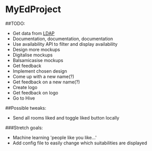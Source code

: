# MyEdProject

##TODO:

- Get data from [LDAP](https://www.wiki.ed.ac.uk/display/AuthService/Basics)
- Documentation, documentation, documentation
- Use availability API to filter and display availability
- Design more mockups
- Digitalise mockups
- Balsamicasise mockups
- Get feedback
- Implement chosen design
- Come up with a new name(?)
- Get feedback on a new name(?)
- Create logo
- Get feedback on logo
- Go to Hive

##Possible tweaks:

- Send all rooms liked and toggle liked button locally

###Stretch goals:
- Machine learning 'people like you like...'
- Add config file to easily change which suitabilities are displayed
